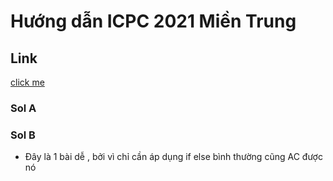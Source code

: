 ﻿# Hướng dẫn ICPC 2021 Miền Trung


## Link
[click me](#https://drive.google.com/drive/folders/1VNTlFeD6VBEb2JIwNzEntjIBU6_EBA9W)

### Sol A

### Sol B
* Đây là 1 bài dễ , bởi vì chỉ cần áp dụng if else bình thường cũng AC được nó
